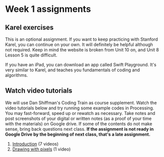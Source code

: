 # Week 1 assignments

## Karel exercises
This is an optional assignment. If you want to keep practicing with Stanford Karel, you can continue on your own. It will definitely be helpful although not required. Keep in mind the website is broken from Unit 10 on, and Unit 8 Lesson 5 is quite difficult.

If you have an iPad, you can download an app called Swift Playground. It's very similar to Karel, and teaches you fundamentals of coding and algorithms.

## Watch video tutorials

We will use Dan Shiffman's Coding Train as course supplement. Watch the video tutorials below and try running some example codes in Processing. You may fast-forward, speed up or rewatch as necessary. Take notes and post screenshots of your digital or written notes (as a proof of your time with the materials) on Google drive. If some of the contents do not make sense, bring back questions next class. **If the assignment is not ready in Google Drive by the beginning of next class, that's a late assignment.**

1. [Introduction](https://www.youtube.com/watch?v=2VLaIr5Ckbs&list=PLRqwX-V7Uu6ZYJC7L-r6rX6utt6wwJCyi) (7 videos)
1. [Drawing with pixels](https://www.youtube.com/watch?v=a562vsSI2Po&list=PLRqwX-V7Uu6bsRnSEJ9tRn4V_XCGXovs4) (1 video)
